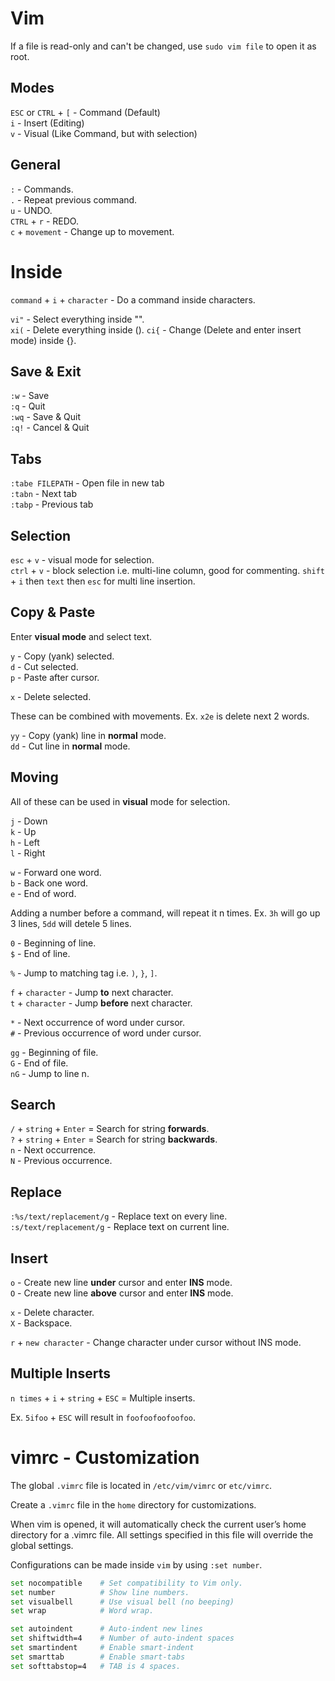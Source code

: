 # Vim

If a file is read-only and can't be changed, use `sudo vim file` to open it as root.

## Modes

`ESC` or `CTRL` + `[` - Command (Default)  
`i` - Insert (Editing)  
`v` - Visual (Like Command, but with selection)

## General

`:` - Commands.  
`.` - Repeat previous command.  
`u` - UNDO.  
`CTRL` + `r` - REDO.  
`c` + `movement` - Change up to movement.

# Inside

`command` + `i` + `character` - Do a command inside characters.

`vi"` - Select everything inside "".  
`xi(` - Delete everything inside ().
`ci{` - Change (Delete and enter insert mode) inside {}.

## Save & Exit

`:w` - Save  
`:q` - Quit  
`:wq` - Save & Quit  
`:q!` - Cancel & Quit

## Tabs

`:tabe FILEPATH` - Open file in new tab  
`:tabn` - Next tab  
`:tabp` - Previous tab

## Selection

`esc` + `v` - visual mode for selection.  
`ctrl` + `v` - block selection i.e. multi-line column, good for commenting. `shift` + `i` then `text` then `esc` for multi line insertion.

## Copy & Paste

Enter **visual mode** and select text.

`y` - Copy (yank) selected.  
`d` - Cut selected.  
`p` - Paste after cursor.

`x` - Delete selected.

These can be combined with movements. Ex. `x2e` is delete next 2 words.

`yy` - Copy (yank) line in **normal** mode.  
`dd` - Cut line in **normal** mode.

## Moving

All of these can be used in **visual** mode for selection.

`j` - Down  
`k` - Up  
`h` - Left  
`l` - Right

`w` - Forward one word.  
`b` - Back one word.  
`e` - End of word.

Adding a number before a command, will repeat it n times. Ex. `3h` will go up 3 lines, `5dd` will detele 5 lines.

`0` - Beginning of line.  
`$` - End of line.

`%` - Jump to matching tag i.e. `)`, `}`, `]`.

`f` + `character` - Jump **to** next character.  
`t` + `character` - Jump **before** next character.

`*` - Next occurrence of word under cursor.  
`#` - Previous occurrence of word under cursor.

`gg` - Beginning of file.  
`G` - End of file.  
`nG` - Jump to line n.

## Search

`/` + `string` + `Enter` = Search for string **forwards**.  
`?` + `string` + `Enter` = Search for string **backwards**.  
`n` - Next occurrence.  
`N` - Previous occurrence.

## Replace

`:%s/text/replacement/g` - Replace text on every line.  
`:s/text/replacement/g` - Replace text on current line.

## Insert

`o` - Create new line **under** cursor and enter **INS** mode.  
`O` - Create new line **above** cursor and enter **INS** mode.

`x` - Delete character.  
`X` - Backspace.

`r` + `new character` - Change character under cursor without INS mode.

## Multiple Inserts

`n times` + `i` + `string` + `ESC` = Multiple inserts.

Ex. `5ifoo` + `ESC` will result in `foofoofoofoofoo`.

# vimrc - Customization

The global `.vimrc` file is located in `/etc/vim/vimrc` or `etc/vimrc`.

Create a `.vimrc` file in the `home` directory for customizations.

When vim is opened, it will automatically check the current user’s home directory for a .vimrc file. All settings specified in this file will override the global settings.

Configurations can be made inside `vim` by using `:set number`.

```bash
set nocompatible    # Set compatibility to Vim only.
set number          # Show line numbers.
set visualbell	    # Use visual bell (no beeping)
set wrap            # Word wrap.

set autoindent	    # Auto-indent new lines
set shiftwidth=4    # Number of auto-indent spaces
set smartindent	    # Enable smart-indent
set smarttab	    # Enable smart-tabs
set softtabstop=4   # TAB is 4 spaces.
```
